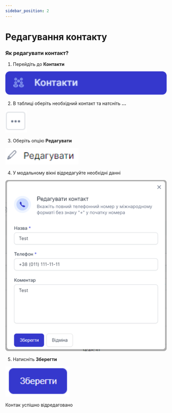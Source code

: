```yaml
---
sidebar_position: 2
---
```


# Редагування контакту

### Як редагувати контакт?

1. Перейдіть до **Контакти**

![](../img/contacts/side-bar-contacts-tab.svg)

2. В таблиці оберіть необхідний контакт та натсніть **...**

![](../img/contacts/edit-button.svg)

3. Оберіть опцію **Редагувати**

![](../img/contacts/edit-option.svg)

4. У модальному вікні відредагуйте необхідні данні

![](../img/contacts/edit-modal.svg)

5. Натисніть **Зберегти**

![](../img/contacts/save-button.svg)

Контак успішно відредаговано
